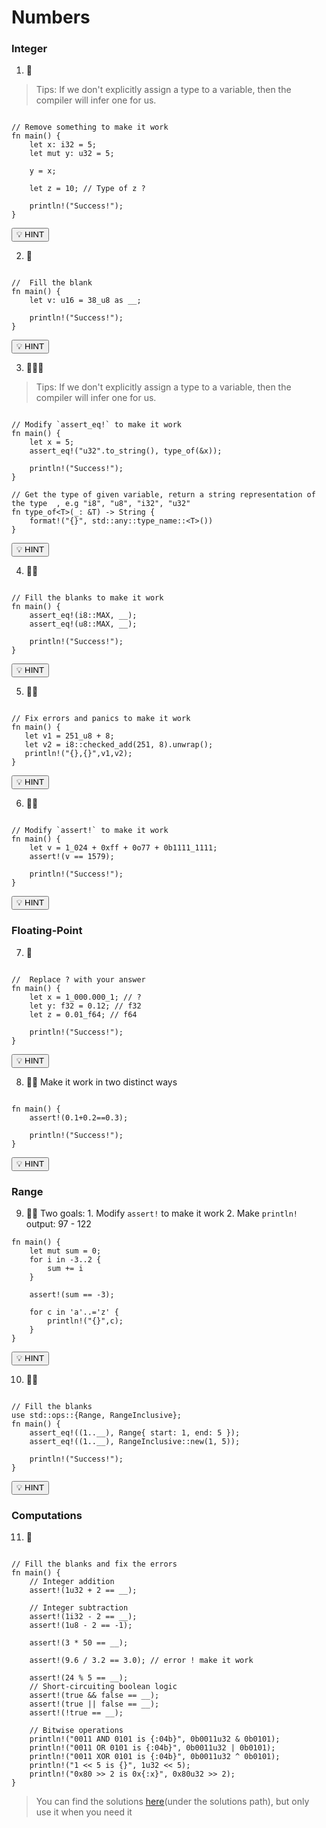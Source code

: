 # Numbers

### Integer

1. 🌟

> Tips: If we don't explicitly assign a type to a variable, then the compiler will infer one for us.

```rust,editable

// Remove something to make it work
fn main() {
    let x: i32 = 5;
    let mut y: u32 = 5;

    y = x;

    let z = 10; // Type of z ?

    println!("Success!");
}
```

<script>let answers_1 = `
// Remove something to make it work
fn main() {
    let x: i32 = 5;
    let mut y = 5;

    y = x;
    
    let z = 10; // Type of z ? 

    println!("Success!");
}
`</script>

<button class="hint" id="hint_1" onclick="this.solveAll(answers_1)">💡 HINT</button>

<!-- TODO: REPLACE -->

2. 🌟

```rust,editable

//  Fill the blank
fn main() {
    let v: u16 = 38_u8 as __;

    println!("Success!");
}
```

<script>let answers_2 = ["u16"]</script>

<button class="hint" id="hint_2" onclick="this.solveUnder(...answers_2)">💡 HINT</button>

3. 🌟🌟🌟

> Tips: If we don't explicitly assign a type to a variable, then the compiler will infer one for us.

```rust,editable

// Modify `assert_eq!` to make it work
fn main() {
    let x = 5;
    assert_eq!("u32".to_string(), type_of(&x));

    println!("Success!");
}

// Get the type of given variable, return a string representation of the type  , e.g "i8", "u8", "i32", "u32"
fn type_of<T>(_: &T) -> String {
    format!("{}", std::any::type_name::<T>())
}
```

<script>let answers_3 = `
// Modify \`assert_eq!\` to make it work
fn main() {
    let x = 5;
    assert_eq!("i32".to_string(), type_of(&x));

    println!("Success!");
}

// Get the type of given variable, return a string representation of the type  , e.g "i8", "u8", "i32", "u32"
fn type_of<T>(_: &T) -> String {
    format!("{}", std::any::type_name::<T>())
}
`</script>

<button class="hint" id="hint_3" onclick="this.solveAll(answers_3)">💡 HINT</button>

<!-- TODO: REPLACE -->

4. 🌟🌟

```rust,editable

// Fill the blanks to make it work
fn main() {
    assert_eq!(i8::MAX, __);
    assert_eq!(u8::MAX, __);

    println!("Success!");
}
```

<script>let answers_4 = ["127","255"]</script>

<button class="hint" id="hint_4" onclick="this.solveUnder(...answers_4)">💡 HINT</button>

5. 🌟🌟

```rust,editable

// Fix errors and panics to make it work
fn main() {
   let v1 = 251_u8 + 8;
   let v2 = i8::checked_add(251, 8).unwrap();
   println!("{},{}",v1,v2);
}
```

<script>let answers_5 = `
// Fix errors and panics to make it work
fn main() {
   let v1 = 247_u8 + 8;
   let v2 = i8::checked_add(119, 8).unwrap();
   println!("{},{}",v1,v2);
}
`</script>

<button class="hint" onclick="this.solveAll(answers_5)">💡 HINT</button>

<!-- TODO: REPLACE -->

6. 🌟🌟

```rust,editable

// Modify `assert!` to make it work
fn main() {
    let v = 1_024 + 0xff + 0o77 + 0b1111_1111;
    assert!(v == 1579);

    println!("Success!");
}
```

<script>let answers_6 = `
// Modify \`assert!\` to make it work
fn main() {
    let v = 1_024 + 0xff + 0o77 + 0b1111_1111;
    assert!(v == 1597);

    println!("Success!");
}
`</script>

<button class="hint" onclick="this.solveAll(answers_6)">💡 HINT</button>

<!-- TODO: REPLACE -->

### Floating-Point

7. 🌟

```rust,editable

//  Replace ? with your answer
fn main() {
    let x = 1_000.000_1; // ?
    let y: f32 = 0.12; // f32
    let z = 0.01_f64; // f64

    println!("Success!");
}
```

<script>let answers_7 = `
//  Replace ? with your answer
fn main() {
    let x = 1_000.000_1; // f64
    let y: f32 = 0.12; // f32
    let z = 0.01_f64; // f64

    println!("Success!");
}
`</script>

<button class="hint" onclick="this.solveAll(answers_7)">💡 HINT</button>

<!-- TODO:REPLACE -->

8. 🌟🌟 Make it work in two distinct ways

```rust,editable

fn main() {
    assert!(0.1+0.2==0.3);

    println!("Success!");
}
```

<script>let answers_8 = `
fn main() {
    assert!(0.1_f32+0.2_f32==0.3_f32);

    println!("Success!");
}
`</script>

<button class="hint" onclick="this.solveAll(answers_8)">💡 HINT</button>

<!-- TODO: REPALCE -->
<!-- TODO: MULTIPLE HINTS -->

### Range

9. 🌟🌟 Two goals: 1. Modify `assert!` to make it work 2. Make `println!` output: 97 - 122

```rust,editable
fn main() {
    let mut sum = 0;
    for i in -3..2 {
        sum += i
    }

    assert!(sum == -3);

    for c in 'a'..='z' {
        println!("{}",c);
    }
}
```

<script>let answers_9 = `fn main() {
    let mut sum = 0;
    for i in -3..2 {
        sum += i
    }

    assert!(sum == -5);

    for c in 'a'..='z' {
        println!("{}",c as u8);
    }
}
`</script>

<button class="hint" onclick="this.solveAll(answers_9)">💡 HINT</button>

<!-- TODO: REPLACE -->
<!-- TODO: SOLVE AT FOR THE SECOND SOLUTION -->

10. 🌟🌟

```rust,editable

// Fill the blanks
use std::ops::{Range, RangeInclusive};
fn main() {
    assert_eq!((1..__), Range{ start: 1, end: 5 });
    assert_eq!((1..__), RangeInclusive::new(1, 5));

    println!("Success!");
}
```

<script>let answers_10 = ["5","=5"]</script>

<button class="hint" onclick="this.solveUnder(...answers_10)">💡 HINT</button>

### Computations

11. 🌟

```rust,editable

// Fill the blanks and fix the errors
fn main() {
    // Integer addition
    assert!(1u32 + 2 == __);

    // Integer subtraction
    assert!(1i32 - 2 == __);
    assert!(1u8 - 2 == -1);

    assert!(3 * 50 == __);

    assert!(9.6 / 3.2 == 3.0); // error ! make it work

    assert!(24 % 5 == __);
    // Short-circuiting boolean logic
    assert!(true && false == __);
    assert!(true || false == __);
    assert!(!true == __);

    // Bitwise operations
    println!("0011 AND 0101 is {:04b}", 0b0011u32 & 0b0101);
    println!("0011 OR 0101 is {:04b}", 0b0011u32 | 0b0101);
    println!("0011 XOR 0101 is {:04b}", 0b0011u32 ^ 0b0101);
    println!("1 << 5 is {}", 1u32 << 5);
    println!("0x80 >> 2 is 0x{:x}", 0x80u32 >> 2);
}
```

> You can find the solutions [here](https://github.com/sunface/rust-by-practice)(under the solutions path), but only use it when you need it
